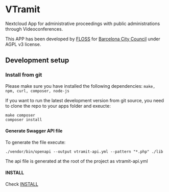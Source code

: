 # VTramit

Nextcloud App for administrative proceedings with public administrations through Videoconferences.

This APP has been developed by [FLOSS](https://floss.cat) for [Barcelona City Council](https://ajuntament.barcelona.cat) under AGPL v3 license.



## Development setup
### Install from git

Please make sure you have installed the following dependencies: `make, npm, curl, composer, node-js`

If you want to run the latest development version from git source, you need to clone the repo to your apps folder and exeucte:

```
make composer
composer install
```
#### Generate Swagger API file

To generate the file execute:

```
./vendor/bin/openapi --output vtramit-api.yml --pattern "*.php" ./lib
```

The api file is generated at the root of the project as vtramit-api.yml

#### INSTALL

Check [INSTALL](INSTALL.md)
